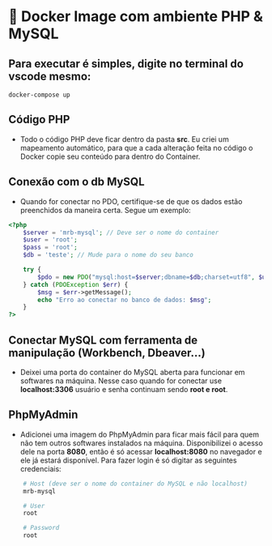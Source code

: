# :whale: Docker Image com ambiente PHP & MySQL

## Para executar é simples, digite no terminal do vscode mesmo:

```docker
docker-compose up
```

## Código PHP
* Todo o código PHP deve ficar dentro da pasta **src**. Eu criei um mapeamento automático, para que a cada alteração feita no código o Docker copie seu conteúdo para dentro do Container.

## Conexão com o db MySQL
* Quando for conectar no PDO, certifique-se de que os dados estão preenchidos da maneira certa. Segue um exemplo:
```php
<?php
    $server = 'mrb-mysql'; // Deve ser o nome do container
    $user = 'root';
    $pass = 'root';
    $db = 'teste'; // Mude para o nome do seu banco

    try {
        $pdo = new PDO("mysql:host=$server;dbname=$db;charset=utf8", $user, $pass);
    } catch (PDOException $err) {
        $msg = $err->getMessage();
        echo "Erro ao conectar no banco de dados: $msg";
    }
?>
```

## Conectar MySQL com ferramenta de manipulação (Workbench, Dbeaver...)
* Deixei uma porta do container do MySQL aberta para funcionar em softwares na máquina. Nesse caso quando for conectar use **localhost:3306** usuário e senha continuam sendo **root e root**.

## PhpMyAdmin
* Adicionei uma imagem do PhpMyAdmin para ficar mais fácil para quem não tem outros softwares instalados na máquina. Disponibilizei o acesso dele na porta **8080**, então é só acessar **localhost:8080** no navegador e ele já estará disponível. Para fazer login é só digitar as seguintes credenciais:
```bash
    # Host (deve ser o nome do container do MySQL e não localhost)
    mrb-mysql

    # User
    root

    # Password
    root
```
